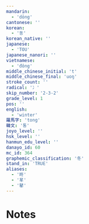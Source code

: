 ```yaml
---
mandarin:
  - 'dōng'
cantonese: ''
korean:
  - '동'
korean_native: ''
japanese:
  - 'TOU'
japanese_nanori: ''
vietnamese:
  - 'đông'
middle_chinese_initial: 't'
middle_chinese_final: 'uoŋ'
stroke_count: ''
radical: '冫'
skip_number: '2-3-2'
grade_level: 1
pos: ''
english:
  - 'winter'
羅馬字: 'tong'
韓文: '통'
joyo_level: ''
hsk_level: ''
hanmun_edu_level: ''
danayo_id: 60
mc_id: 364
graphemic_classification: '冬'
stand_in: 'TRUE'
aliases:
  - '昸'
  - '㫡'
  - '鼕'
---
```


# Notes

